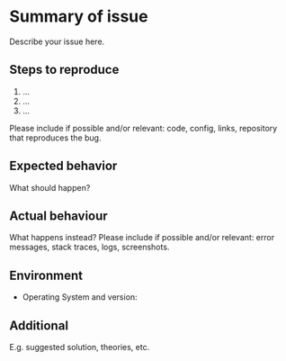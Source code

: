<!-- Before reporting a bug, please check for existing or closed issues first! -->

# Summary of issue

Describe your issue here.

## Steps to reproduce

1. ...
2. ...
3. ...

Please include if possible and/or relevant: code, config, links, repository that reproduces the bug.

## Expected behavior

What should happen?

## Actual behaviour

What happens instead? Please include if possible and/or relevant: error messages, stack traces, logs, screenshots.

## Environment

<!-- Remove items that aren't relevant -->

- Operating System and version:

## Additional

E.g. suggested solution, theories, etc.
